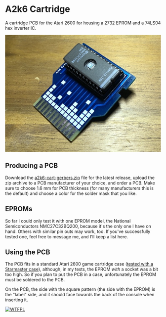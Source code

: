 # A2k6 Cartridge

A cartridge PCB for the Atari 2600 for housing a 2732 EPROM and a 74LS04 hex inverter IC.

![a2k6 pcb back](images/pcb-back.jpg)

## Producing a PCB

Download the [a2k6-cart-gerbers.zip](https://github.com/sarweiler/a2k6-cart/releases/latest/download/a2k6-cart-gerbers.zip) file for the latest release, upload the zip archive to a PCB manufacturer of your choice, and order a PCB. Make sure to choose 1.6 mm for PCB thickness (for many manufacturers this is the default) and choose a color for the solder mask that you like.

## EPROMs

So far I could only test it with one EPROM model, the National Semiconductors NMC27C32BQ200, because it's the only one I have on hand. Others with similar pin outs may work, too. If you've successfully tested one, feel free to message me, and I'll keep a list here.

## Using the PCB

The PCB fits in a standard Atari 2600 game cartridge case ([tested with a Starmaster case](images/pcb-case.jpg)), although, in my tests, the EPROM *with* a socket was a bit too high. So if you plan to put the PCB in a case, unfortunately the EPROM must be soldered to the PCB.

On the PCB, the side with the square pattern (the side with the EPROM) is the "label" side, and it should face towards the back of the console when inserting it.


[![WTFPL](http://www.wtfpl.net/wp-content/uploads/2012/12/wtfpl-badge-4.png)](http://www.wtfpl.net)